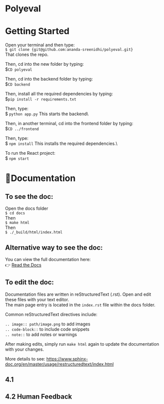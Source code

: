 # Polyeval

# Getting Started

Open your terminal and then type:\
`$ git clone {git@github.com:ananda-sreenidhi/polyeval.git}` \
That clones the repo.

Then, cd into the new folder by typing:\
$`CD polyeval`

Then, cd into the backend folder by typing:\
$`CD backend`

Then, install all the required dependencies by typing:\
$`pip install -r requirements.txt`

Then, type:\
$ `python app.py`
This starts the backend\

Then, in another terminal, cd into the frontend folder by typing:\
$`CD ../frontend`

Then, type:\
$ `npm install`
This installs the required dependencies.\

To run the React project:\
$ `npm start`

# 📖Documentation

## To see the doc:

Open the docs folder\
`$ cd docs`\
Then\
`$ make html`\
Then\
`$ ./_build/html/index.html`

## Alternative way to see the doc:

You can view the full documentation here:  
👉 [Read the Docs](https://polyeval-test.readthedocs.io/en/latest/index.html)

## To edit the doc:

Documentation files are written in reStructuredText (.rst).
Open and edit these files with your text editor.\
The main page entry is located in the `index.rst` file within the docs folder.

Common reStructuredText directives include:

`.. image:: path/image.png` to add images\
`.. code-block::` to include code snippets\
`.. note::` to add notes or warnings

After making edits, simply run `make html` again to update the documentation with your changes.

More details to see: https://www.sphinx-doc.org/en/master/usage/restructuredtext/index.html

## 4.1

## 4.2 Human Feedback
